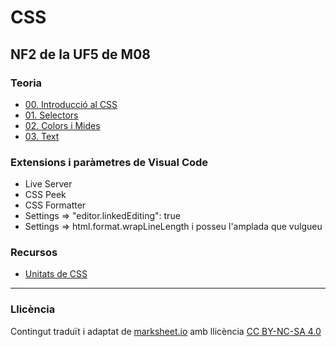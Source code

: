 # CSS

## NF2 de la UF5 de M08

### Teoria

* [00. Introducció al CSS](./teoria/00_Introduccio.pdf)
* [01. Selectors](./teoria/01_Selectors.pdf)
* [02. Colors i Mides](./teoria/02_Colors_i_Mides.pdf)
* [03. Text](./teoria/03_Text.pdf)

### Extensions i paràmetres de Visual Code

* Live Server
* CSS Peek
* CSS Formatter
* Settings => "editor.linkedEditing": true
* Settings => html.format.wrapLineLength i posseu l'amplada que vulgueu

### Recursos

* [Unitats de CSS](https://www.w3schools.com/cssref/css_units.asp)

---

### Llicència

Contingut traduït i adaptat de [marksheet.io](https://marksheet.io/) amb llicència [CC BY-NC-SA 4.0](https://creativecommons.org/licenses/by-nc-sa/4.0/deed.ca)
